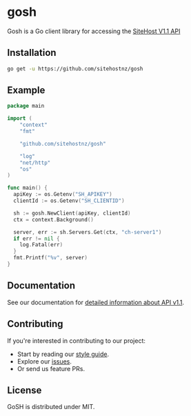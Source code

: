 # gosh

Gosh is a Go client library for accessing the [SiteHost V1.1 API](https://docs.sitehost.nz/api/v1/)

## Installation

```sh
go get -u https://github.com/sitehostnz/gosh
```
## Example

```go
package main

import (
	"context"
	"fmt"

	"github.com/sitehostnz/gosh"

	"log"
	"net/http"
	"os"
)

func main() {
  apiKey := os.Getenv("SH_APIKEY")
  clientId := os.Getenv("SH_CLIENTID")

  sh := gosh.NewClient(apiKey, clientId)
  ctx = context.Background()

  server, err := sh.Servers.Get(ctx, "ch-server1")
  if err != nil {
    log.Fatal(err)
  }
  fmt.Printf("%v", server)
}
```

## Documentation

See our documentation for [detailed information about API v1.1](https://docs.sitehost.nz/api/v1/).

## Contributing
If you're interested in contributing to our project:
- Start by reading our [style guide](https://github.com/sitehostnz/go-style-guide/blob/master/style.md).
- Explore our [issues](https://github.com/sitehostnz/gosh/issues).
- Or send us feature PRs.

## License
GoSH is distributed under MIT.

